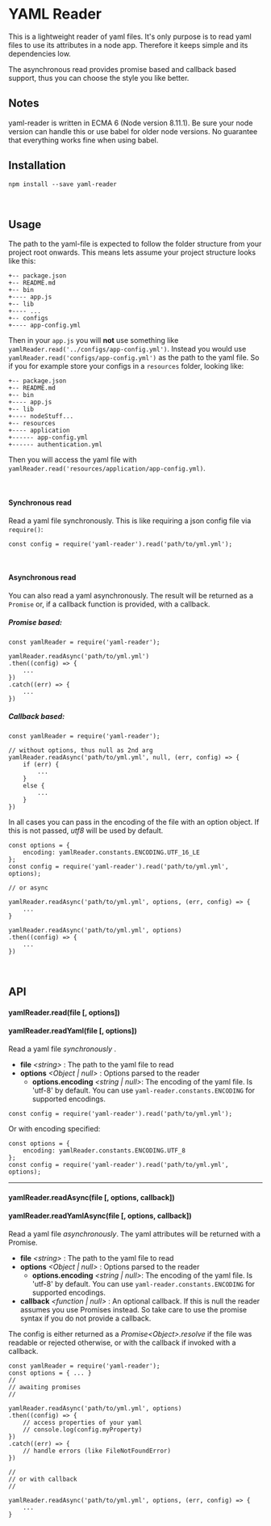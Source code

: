 # YAML Reader

This is a lightweight reader of yaml files. It's only purpose is to read
yaml files to use its attributes in a node app. Therefore it keeps simple
and its dependencies low.

The asynchronous read provides promise based and callback based support, thus 
you can choose the style you like better.

## Notes

yaml-reader is written in ECMA 6 (Node version 8.11.1). Be sure your node version can handle
this or use babel for older node versions. No guarantee that everything works fine when using babel.

## Installation

```
npm install --save yaml-reader
```

<br/>

## Usage

The path to the yaml-file is expected to follow the folder structure from your project root onwards. This means
lets assume your project structure looks like this:
```
+-- package.json
+-- README.md
+-- bin
+---- app.js
+-- lib
+---- ...
+-- configs
+---- app-config.yml
```
Then in your `app.js` you will **not** use something like `yamlReader.read('../configs/app-config.yml')`. Instead you would
use `yamlReader.read('configs/app-config.yml')` as the path to the yaml file. So if you for example store your configs in a 
`resources` folder, looking like:
```
+-- package.json
+-- README.md
+-- bin
+---- app.js
+-- lib
+---- nodeStuff...
+-- resources
+---- application
+------ app-config.yml
+------ authentication.yml
```

Then you will access the yaml file with `yamlReader.read('resources/application/app-config.yml)`.

<br/>

#### Synchronous read

Read a yaml file synchronously. This is like requiring a json config file via `require()`:

```
const config = require('yaml-reader').read('path/to/yml.yml');
```

<br/>

#### Asynchronous read

You can also read a yaml asynchronously. The result will be returned as a `Promise` or, if
a callback function is provided, with a callback.

##### Promise based:
```
const yamlReader = require('yaml-reader');

yamlReader.readAsync('path/to/yml.yml')
.then((config) => {
    ...
})
.catch((err) => {
    ...
})
```

##### Callback based:
```
const yamlReader = require('yaml-reader');

// without options, thus null as 2nd arg
yamlReader.readAsync('path/to/yml.yml', null, (err, config) => {
    if (err) {
        ...
    }
    else {
        ...
    }
})
```

In all cases you can pass in the encoding of the file with an option object. If this is not passed, *utf8* will be used by default.

```
const options = {
    encoding: yamlReader.constants.ENCODING.UTF_16_LE
};
const config = require('yaml-reader').read('path/to/yml.yml', options);

// or async

yamlReader.readAsync('path/to/yml.yml', options, (err, config) => {
    ...
}

yamlReader.readAsync('path/to/yml.yml', options)
.then((config) => {
    ...
})
```

<br/>

## API

#### yamlReader.read(file [, options])
#### yamlReader.readYaml(file [, options])

Read a yaml file _synchronously_ .

- __file__ _\<string>_ : The path to the yaml file to read
- __options__ _<Object | null>_ : Options parsed to the reader
    - __options.encoding__ _<string | null>_: The encoding of the yaml file. Is 'utf-8' by default.
    You can use `yaml-reader.constants.ENCODING` for supported encodings.

```
const config = require('yaml-reader').read('path/to/yml.yml');
```

Or with encoding specified:

```
const options = {
    encoding: yamlReader.constants.ENCODING.UTF_8
};
const config = require('yaml-reader').read('path/to/yml.yml', options);
```

<hr/>

#### yamlReader.readAsync(file [, options, callback])
#### yamlReader.readYamlAsync(file [, options, callback])

Read a yaml file _asynchronously_. The yaml attributes will be returned with a Promise.

- __file__ _\<string>_ : The path to the yaml file to read
- __options__ _<Object | null>_ : Options parsed to the reader
    - __options.encoding__ _<string | null>_: The encoding of the yaml file. Is 'utf-8' by default.
    You can use `yaml-reader.constants.ENCODING` for supported encodings.
- __callback__ _<function | null>_ : An optional callback. If this is null the reader assumes you use Promises instead.
    So take care to use the promise syntax if you do not provide a callback.

The config is either returned as a _Promise\<Object>.resolve_ if the file was readable or rejected otherwise, or with
the callback if invoked with a callback.

```
const yamlReader = require('yaml-reader');
const options = { ... }
//
// awaiting promises
//

yamlReader.readAsync('path/to/yml.yml', options)
.then((config) => {
    // access properties of your yaml
    // console.log(config.myProperty)
})
.catch((err) => {
    // handle errors (like FileNotFoundError)
})

//
// or with callback
//

yamlReader.readAsync('path/to/yml.yml', options, (err, config) => {
    ...
}
```
